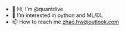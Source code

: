 - 👋 Hi, I’m @quantdive
- 👀 I’m interested in python and ML/DL
- 📫 How to reach me zhao.hw@outlook.com

<!---
quantdive/quantdive is a ✨ special ✨ repository because its `README.md` (this file) appears on your GitHub profile.
You can click the Preview link to take a look at your changes.
--->
